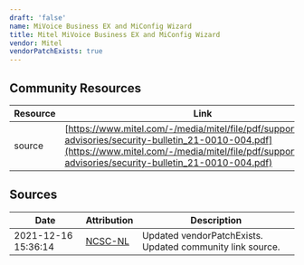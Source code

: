 ```yaml
---
draft: 'false'
name: MiVoice Business EX and MiConfig Wizard
title: Mitel MiVoice Business EX and MiConfig Wizard
vendor: Mitel
vendorPatchExists: true
---
```



## Community Resources
| Resource | Link |
| --- | --- |
| source | [https://www.mitel.com/-/media/mitel/file/pdf/support/security-advisories/security-bulletin_21-0010-004.pdf](https://www.mitel.com/-/media/mitel/file/pdf/support/security-advisories/security-bulletin_21-0010-004.pdf) |


## Sources
| Date | Attribution | Description |
| --- | --- | --- |
| 2021-12-16 15:36:14 | [NCSC-NL](https://github.com/NCSC-NL/log4shell/blob/main/software/README.md) | Updated vendorPatchExists. Updated community link source.  |
